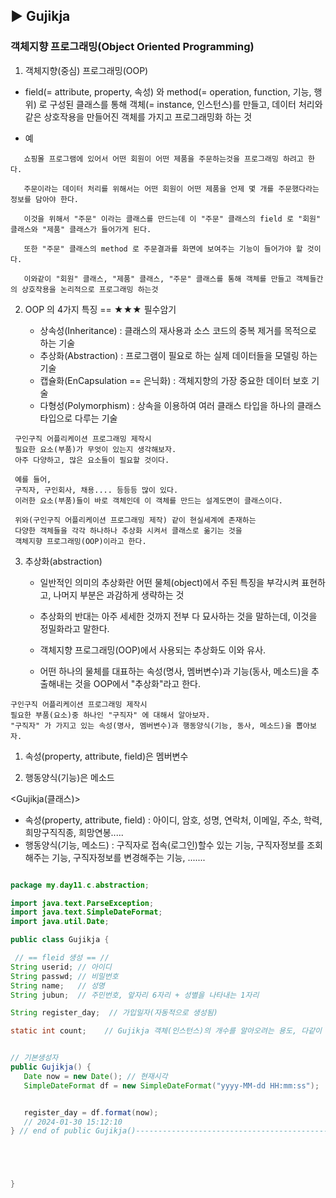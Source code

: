 ## ▶ Gujikja

### 객체지향 프로그래밍(Object Oriented Programming)

1. 객체지향(중심) 프로그래밍(OOP)

  * field(= attribute, property, 속성) 와 method(= operation, function, 기능, 행위) 로 구성된 클래스를 통해 객체(= instance, 인스턴스)를 만들고,
    데이터 처리와 같은 상호작용을 만들어진 객체를 가지고 프로그래밍화 하는 것

  * 예
```
   쇼핑몰 프로그램에 있어서 어떤 회원이 어떤 제품을 주문하는것을 프로그래밍 하려고 한다.

   주문이라는 데이터 처리를 위해서는 어떤 회원이 어떤 제품을 언제 몇 개를 주문했다라는 정보를 담아야 한다.

   이것을 위해서 "주문" 이라는 클래스를 만드는데 이 "주문" 클래스의 field 로 "회원" 클래스와 "제품" 클래스가 들어가게 된다.

   또한 "주문" 클래스의 method 로 주문결과를 화면에 보여주는 기능이 들어가야 할 것이다.

   이와같이 "회원" 클래스, "제품" 클래스, "주문" 클래스를 통해 객체를 만들고 객체들간의 상호작용을 논리적으로 프로그래밍 하는것
```
2. OOP 의 4가지 특징 == ★★★ 필수암기
   
   * 상속성(Inheritance) : 클래스의 재사용과 소스 코드의 중복 제거를 목적으로 하는 기술
   * 추상화(Abstraction) : 프로그램이 필요로 하는 실제 데이터들을 모델링 하는 기술
   * 캡슐화(EnCapsulation == 은닉화) : 객체지향의 가장 중요한 데이터 보호 기술
   * 다형성(Polymorphism) : 상속을 이용하여 여러 클래스 타입을 하나의 클래스 타입으로 다루는 기술
```
 구인구직 어플리케이션 프로그래밍 제작시 
 필요한 요소(부품)가 무엇이 있는지 생각해보자.
 아주 다양하고, 많은 요소들이 필요할 것이다.

 예를 들어,
 구직자, 구인회사, 채용.... 등등등 많이 있다.
 이러한 요소(부품)들이 바로 객체인데 이 객체를 만드는 설계도면이 클래스이다.

 위와(구인구직 어플리케이션 프로그래밍 제작) 같이 현실세계에 존재하는
 다양한 객체들을 각각 하나하나 추상화 시켜서 클래스로 옮기는 것을
 객체지향 프로그래밍(OOP)이라고 한다.
```  

3. 추상화(abstraction)

   * 일반적인 의미의 추상화란 어떤 물체(object)에서 주된 특징을 부각시켜 표현하고, 나머지 부분은 과감하게 생략하는 것
     
   * 추상화의 반대는 아주 세세한 것까지 전부 다 묘사하는 것을 말하는데, 이것을 정밀화라고 말한다.
  
   * 객체지향 프로그래밍(OOP)에서 사용되는 추상화도 이와 유사.
  
   * 어떤 하나의 물체를 대표하는 속성(명사, 멤버변수)과 기능(동사, 메소드)을 추출해내는 것을 OOP에서 "추상화"라고 한다.
  
```
구인구직 어플리케이션 프로그래밍 제작시
필요한 부품(요소)중 하나인 "구직자" 에 대해서 알아보자.
"구직자" 가 가지고 있는 속성(명사, 멤버변수)과 행동양식(기능, 동사, 메소드)을 뽑아보자.
```

1) 속성(property, attribute, field)은 멤버변수
   
2) 행동양식(기능)은 메소드

<Gujikja(클래스)>
* 속성(property, attribute, field) : 아이디, 암호, 성명, 연락처, 이메일, 주소, 학력, 희망구직직종, 희망연봉.....  
* 행동양식(기능, 메소드) : 구직자로 접속(로그인)할수 있는 기능, 구직자정보를 조회해주는 기능, 구직자정보를 변경해주는 기능, .......  

```java

package my.day11.c.abstraction;

import java.text.ParseException;
import java.text.SimpleDateFormat;
import java.util.Date;

public class Gujikja {

 // == fleid 생성 == //
String userid; // 아이디
String passwd; // 비밀번호
String name;   // 성명
String jubun;  // 주민번호, 앞자리 6자리 + 성별을 나타내는 1자리

String register_day;  // 가입일자(자동적으로 생성됨)

static int count;    // Gujikja 객체(인스턴스)의 개수를 알아오려는 용도, 다같이 공유


// 기본생성자
public Gujikja() {
   Date now = new Date(); // 현재시각
   SimpleDateFormat df = new SimpleDateFormat("yyyy-MM-dd HH:mm:ss");


   register_day = df.format(now);
   // 2024-01-30 15:12:10
} // end of public Gujikja()----------------------------------------------------





}
